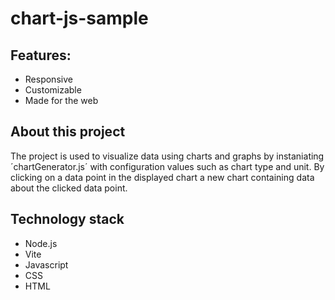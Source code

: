 # chart-js-sample

## Features:

- Responsive
- Customizable
- Made for the web

## About this project

The project is used to visualize data using charts and graphs by instaniating ´chartGenerator.js´ with configuration values such as chart type and unit. By clicking on a data point in the displayed chart a new chart containing data about the clicked data point.

## Technology stack

- Node.js
- Vite
- Javascript
- CSS
- HTML
